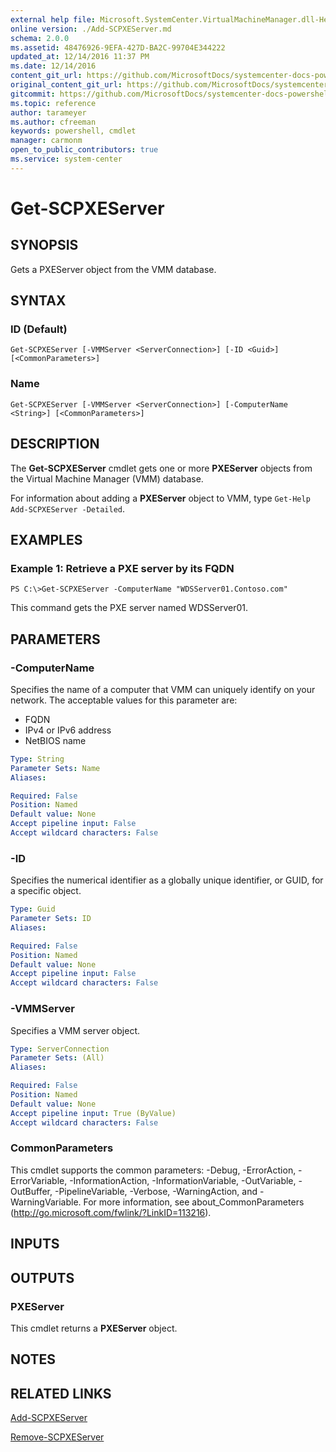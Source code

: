 ```yaml
---
external help file: Microsoft.SystemCenter.VirtualMachineManager.dll-Help.xml
online version: ./Add-SCPXEServer.md
schema: 2.0.0
ms.assetid: 48476926-9EFA-427D-BA2C-99704E344222
updated_at: 12/14/2016 11:37 PM
ms.date: 12/14/2016
content_git_url: https://github.com/MicrosoftDocs/systemcenter-docs-powershell/blob/master/systemcenter-cmdlets/SystemCenter2016/VirtualMachineManager/v1/Get-SCPXEServer.md
original_content_git_url: https://github.com/MicrosoftDocs/systemcenter-docs-powershell/blob/master/systemcenter-cmdlets/SystemCenter2016/VirtualMachineManager/v1/Get-SCPXEServer.md
gitcommit: https://github.com/MicrosoftDocs/systemcenter-docs-powershell/blob/ddd0fefc9adaabb9394eb6c21b33370913d1830d/systemcenter-cmdlets/SystemCenter2016/VirtualMachineManager/v1/Get-SCPXEServer.md
ms.topic: reference
author: tarameyer
ms.author: cfreeman
keywords: powershell, cmdlet
manager: carmonm
open_to_public_contributors: true
ms.service: system-center
---
```


# Get-SCPXEServer

## SYNOPSIS
Gets a PXEServer object from the VMM database.

## SYNTAX

### ID (Default)
```
Get-SCPXEServer [-VMMServer <ServerConnection>] [-ID <Guid>] [<CommonParameters>]
```

### Name
```
Get-SCPXEServer [-VMMServer <ServerConnection>] [-ComputerName <String>] [<CommonParameters>]
```

## DESCRIPTION
The **Get-SCPXEServer** cmdlet gets one or more **PXEServer** objects from the Virtual Machine Manager (VMM) database.

For information about adding a **PXEServer** object to VMM, type `Get-Help Add-SCPXEServer -Detailed`.

## EXAMPLES

### Example 1: Retrieve a PXE server by its FQDN
```
PS C:\>Get-SCPXEServer -ComputerName "WDSServer01.Contoso.com"
```

This command gets the PXE server named WDSServer01.

## PARAMETERS

### -ComputerName
Specifies the name of a computer that VMM can uniquely identify on your network.
The acceptable values for this parameter are:

- FQDN
- IPv4 or IPv6 address
- NetBIOS name

```yaml
Type: String
Parameter Sets: Name
Aliases: 

Required: False
Position: Named
Default value: None
Accept pipeline input: False
Accept wildcard characters: False
```

### -ID
Specifies the numerical identifier as a globally unique identifier, or GUID, for a specific object.

```yaml
Type: Guid
Parameter Sets: ID
Aliases: 

Required: False
Position: Named
Default value: None
Accept pipeline input: False
Accept wildcard characters: False
```

### -VMMServer
Specifies a VMM server object.

```yaml
Type: ServerConnection
Parameter Sets: (All)
Aliases: 

Required: False
Position: Named
Default value: None
Accept pipeline input: True (ByValue)
Accept wildcard characters: False
```

### CommonParameters
This cmdlet supports the common parameters: -Debug, -ErrorAction, -ErrorVariable, -InformationAction, -InformationVariable, -OutVariable, -OutBuffer, -PipelineVariable, -Verbose, -WarningAction, and -WarningVariable. For more information, see about_CommonParameters (http://go.microsoft.com/fwlink/?LinkID=113216).

## INPUTS

## OUTPUTS

### PXEServer
This cmdlet returns a **PXEServer** object.

## NOTES

## RELATED LINKS

[Add-SCPXEServer](xref:SystemCenter2016/VirtualMachineManager/v1/Add-SCPXEServer.md)

[Remove-SCPXEServer](xref:SystemCenter2016/VirtualMachineManager/v1/Remove-SCPXEServer.md)

